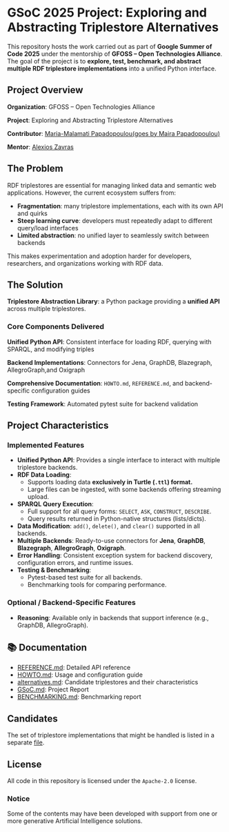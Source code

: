 # GSoC 2025 Project: Exploring and Abstracting Triplestore Alternatives

This repository hosts the work carried out as part of **Google Summer of Code 2025** under the mentorship of **GFOSS – Open Technologies Alliance**.
The goal of the project is to **explore, test, benchmark, and abstract multiple RDF triplestore implementations** into a unified Python interface.

## Project Overview

**Organization**: GFOSS – Open Technologies Alliance

**Project**: Exploring and Abstracting Triplestore Alternatives

**Contributor**: [Maria-Malamati Papadopoulou(goes by Maira Papadopoulou)](https://github.com/mairacs)

**Mentor**: [Alexios Zavras](https://github.com/zvr)

## The Problem

RDF triplestores are essential for managing linked data and semantic web applications.
However, the current ecosystem suffers from:

- **Fragmentation**: many triplestore implementations, each with its own API and quirks
- **Steep learning curve**: developers must repeatedly adapt to different query/load interfaces
- **Limited abstraction**: no unified layer to seamlessly switch between backends

This makes experimentation and adoption harder for developers, researchers, and organizations working with RDF data.

## The Solution

**Triplestore Abstraction Library**: a Python package providing a **unified API** across multiple triplestores.

### Core Components Delivered

**Unified Python API**: Consistent interface for loading RDF, querying with SPARQL, and modifying triples

**Backend Implementations**: Connectors for Jena, GraphDB, Blazegraph, AllegroGraph,and Oxigraph

**Comprehensive Documentation**: `HOWTO.md`, `REFERENCE.md`, and backend-specific configuration guides

**Testing Framework**: Automated pytest suite for backend validation

## Project Characteristics
### Implemented Features

- **Unified Python API**: Provides a single interface to interact with multiple triplestore backends.
- **RDF Data Loading**: 
  - Supports loading data **exclusively in Turtle (`.ttl`) format.**
  - Large files can be ingested, with some backends offering streaming upload.
- **SPARQL Query Execution**:
  - Full support for all query forms: `SELECT`, `ASK`, `CONSTRUCT`, `DESCRIBE`.
  - Query results returned in Python-native structures (lists/dicts).
- **Data Modification**: `add()`, `delete()`, and `clear()` supported in all backends.
- **Multiple Backends**: Ready-to-use connectors for **Jena**, **GraphDB**, **Blazegraph**, **AllegroGraph**, **Oxigraph**.
- **Error Handling**: Consistent exception system for backend discovery, configuration errors, and runtime issues.
- **Testing & Benchmarking**:
  - Pytest-based test suite for all backends.
  - Benchmarking tools for comparing performance.

### Optional / Backend-Specific Features
- **Reasoning**: Available only in backends that support inference (e.g., GraphDB, AllegroGraph).

## 📚 Documentation

- [REFERENCE.md](./triplestore/docs/REFERENCE.md): Detailed API reference
- [HOWTO.md](./triplestore/docs/HOWTO.md): Usage and configuration guide
- [alternatives.md](./alternatives.md): Candidate triplestores and their characteristics
- [GSoC.md](./triplestore/docs/GSoC.md): Project Report
- [BENCHMARKING.md](./triplestore/docs/BENCHMARKING.md): Benchmarking report

## Candidates

The set of triplestore implementations that might be handled
is listed in a separate [file](./alternatives.md).


## License

All code in this repository is licensed under the `Apache-2.0` license.

### Notice

Some of the contents may have been developed with support
from one or more generative Artificial Intelligence solutions.

